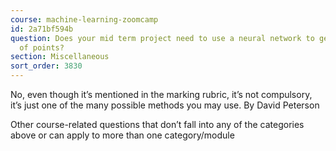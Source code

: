 ```yaml
---
course: machine-learning-zoomcamp
id: 2a71bf594b
question: Does your mid term project need to use a neural network to get maximum number
  of points?
section: Miscellaneous
sort_order: 3830
---
```


No, even though it’s mentioned in the marking rubric, it’s not compulsory, it’s just one of the many possible methods you may use.                                                   By David Peterson

Other course-related questions that don’t fall into any of the categories above or can apply to more than one category/module

